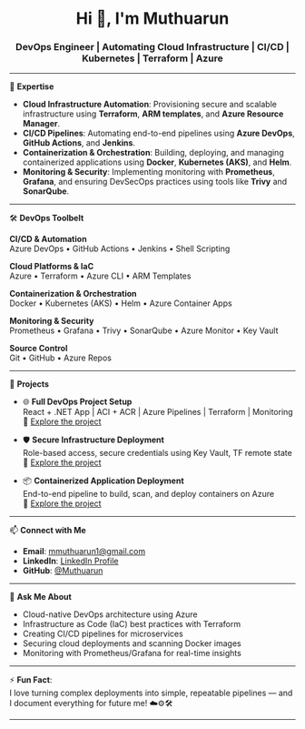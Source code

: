 <h1 align="center">Hi 👋, I'm Muthuarun</h1>
<h3 align="center">DevOps Engineer | Automating Cloud Infrastructure | CI/CD | Kubernetes | Terraform | Azure</h3>

---

🌟 **Expertise**
- **Cloud Infrastructure Automation**: Provisioning secure and scalable infrastructure using **Terraform**, **ARM templates**, and **Azure Resource Manager**.
- **CI/CD Pipelines**: Automating end-to-end pipelines using **Azure DevOps**, **GitHub Actions**, and **Jenkins**.
- **Containerization & Orchestration**: Building, deploying, and managing containerized applications using **Docker**, **Kubernetes (AKS)**, and **Helm**.
- **Monitoring & Security**: Implementing monitoring with **Prometheus**, **Grafana**, and ensuring DevSecOps practices using tools like **Trivy** and **SonarQube**.

---

🛠️ **DevOps Toolbelt**

**CI/CD & Automation**  
Azure DevOps • GitHub Actions • Jenkins • Shell Scripting

**Cloud Platforms & IaC**  
Azure • Terraform • Azure CLI • ARM Templates

**Containerization & Orchestration**  
Docker • Kubernetes (AKS) • Helm • Azure Container Apps

**Monitoring & Security**  
Prometheus • Grafana • Trivy • SonarQube • Azure Monitor • Key Vault

**Source Control**  
Git • GitHub • Azure Repos

---

🚀 **Projects**
- 🌐 **Full DevOps Project Setup**  
  React + .NET App | ACI + ACR | Azure Pipelines | Terraform | Monitoring  
  🔗 [Explore the project](#)

- 🛡️ **Secure Infrastructure Deployment**  
  Role-based access, secure credentials using Key Vault, TF remote state  
  🔗 [Explore the project](#)

- 📦 **Containerized Application Deployment**  
  End-to-end pipeline to build, scan, and deploy containers on Azure  
  🔗 [Explore the project](#)

---

📫 **Connect with Me**
- **Email**: mmuthuarun1@gmail.com
- **LinkedIn**: [LinkedIn Profile](https://www.linkedin.com/in/YOUR_PROFILE)
- **GitHub**: [@Muthuarun](https://github.com/YOUR_USERNAME)

---

💬 **Ask Me About**
- Cloud-native DevOps architecture using Azure
- Infrastructure as Code (IaC) best practices with Terraform
- Creating CI/CD pipelines for microservices
- Securing cloud deployments and scanning Docker images
- Monitoring with Prometheus/Grafana for real-time insights

---

⚡ **Fun Fact**:  
I love turning complex deployments into simple, repeatable pipelines — and I document everything for future me! ☁️⚙️🛠️

---
